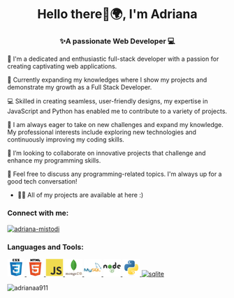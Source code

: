 <h1 align="center">Hello there👋🌍, I'm Adriana</h1>
<h3 align="center"> ✨A passionate Web Developer 💻</h3>



💼 I'm a dedicated and enthusiastic full-stack developer with a passion for creating captivating web applications.

🌱 Currently expanding my knowledges where I show my projects and demonstrate my growth as a Full Stack Developer.

💻 Skilled in creating seamless, user-friendly designs, my expertise in JavaScript and Python has enabled me to contribute to a variety of projects.

🤝 I am always eager to take on new challenges and expand my knowledge. My professional interests include exploring new technologies and continuously improving my coding skills.

👯 I’m looking to collaborate on innovative projects that challenge and enhance my programming skills.

💬 Feel free to discuss any programming-related topics. I'm always up for a good tech conversation!


- 👨‍💻 All of my projects are available at here :) 
<h3 align="left">Connect with me:</h3>
<p align="left">
<a href="https://linkedin.com/in/adriana-mistodi" target="blank"><img align="center" src="https://raw.githubusercontent.com/rahuldkjain/github-profile-readme-generator/master/src/images/icons/Social/linked-in-alt.svg" alt="adriana-mistodi" height="30" width="40" /></a>
</p>

<h3 align="left">Languages and Tools:</h3>
<p align="left"> <a href="https://www.w3schools.com/css/" target="_blank" rel="noreferrer"> <img src="https://raw.githubusercontent.com/devicons/devicon/master/icons/css3/css3-original-wordmark.svg" alt="css3" width="40" height="40"/> </a> <a href="https://www.w3.org/html/" target="_blank" rel="noreferrer"> <img src="https://raw.githubusercontent.com/devicons/devicon/master/icons/html5/html5-original-wordmark.svg" alt="html5" width="40" height="40"/> </a> <a href="https://developer.mozilla.org/en-US/docs/Web/JavaScript" target="_blank" rel="noreferrer"> <img src="https://raw.githubusercontent.com/devicons/devicon/master/icons/javascript/javascript-original.svg" alt="javascript" width="40" height="40"/> </a> <a href="https://www.mongodb.com/" target="_blank" rel="noreferrer"> <img src="https://raw.githubusercontent.com/devicons/devicon/master/icons/mongodb/mongodb-original-wordmark.svg" alt="mongodb" width="40" height="40"/> </a> <a href="https://www.mysql.com/" target="_blank" rel="noreferrer"> <img src="https://raw.githubusercontent.com/devicons/devicon/master/icons/mysql/mysql-original-wordmark.svg" alt="mysql" width="40" height="40"/> </a> <a href="https://nodejs.org" target="_blank" rel="noreferrer"> <img src="https://raw.githubusercontent.com/devicons/devicon/master/icons/nodejs/nodejs-original-wordmark.svg" alt="nodejs" width="40" height="40"/> </a> <a href="https://www.python.org" target="_blank" rel="noreferrer"> <img src="https://raw.githubusercontent.com/devicons/devicon/master/icons/python/python-original.svg" alt="python" width="40" height="40"/> </a> <a href="https://www.sqlite.org/" target="_blank" rel="noreferrer"> <img src="https://www.vectorlogo.zone/logos/sqlite/sqlite-icon.svg" alt="sqlite" width="40" height="40"/> </a> </p>

<p><img align="center" src="https://github-readme-stats.vercel.app/api/top-langs?username=adrianaa911&show_icons=true&locale=en&layout=compact" alt="adrianaa911" /></p>


